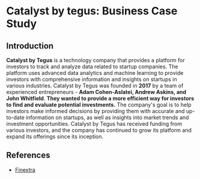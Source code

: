# Catalyst by tegus: Business Case Study

## Introduction

**Catalyst by Tegus** is a technology company that provides a platform for investors to track and analyze data related to startup companies. The platform uses advanced data analytics and machine learning to provide investors with comprehensive information and insights on startups in various industries. Catalyst by Tegus was founded in **2017** by a team of experienced entrepreneurs - **Adam Cohen-Aslatei, Andrew Askins, and John Whitfield**. **They wanted to provide a more efficient way for investors to find and evaluate potential investments.** The company's goal is to help investors make informed decisions by providing them with accurate and up-to-date information on startups, as well as insights into market trends and investment opportunities. Catalyst by Tegus has received funding from various investors, and the company has continued to grow its platform and expand its offerings since its inception.
















## References

* [Finextra](https://www.finextra.com/pressarticle/93616/investment-research-firm-tegus-acquires-catalyst)